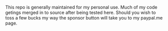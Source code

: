 This repo is generally maintained for my personal use.
Much of my code getings merged in to source after being tested here.
Should you wish to toss a few bucks my way the sponsor button will take you to my paypal.me page.
